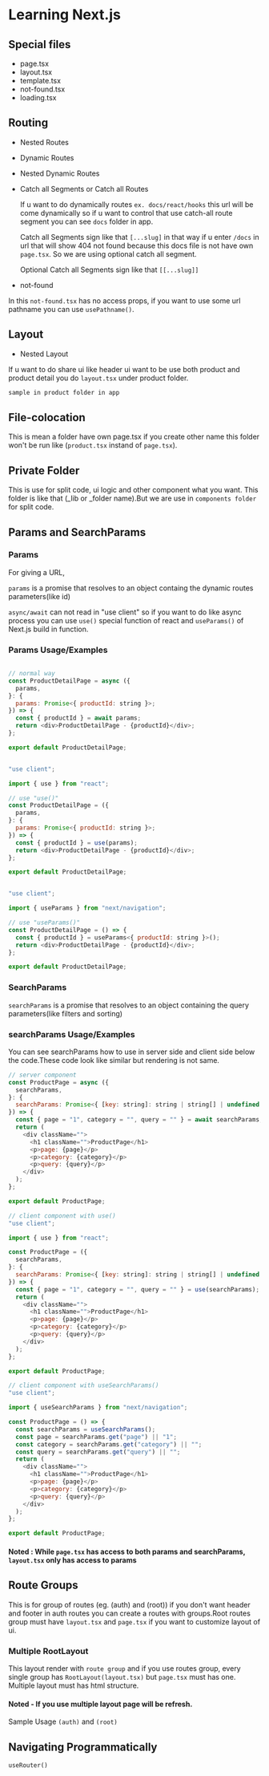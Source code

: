 # Learning Next.js

## Special files

- page.tsx
- layout.tsx
- template.tsx
- not-found.tsx
- loading.tsx

## Routing

- Nested Routes
- Dynamic Routes
- Nested Dynamic Routes
- Catch all Segments or Catch all Routes

  If u want to do dynamically routes `ex. docs/react/hooks` this url will be come dynamically so if u want to control that use catch-all route segment you can see `docs` folder in app.

  Catch all Segments sign like that `[...slug]` in that way if u enter `/docs` in url that will show 404 not found because this docs file is not have own `page.tsx`. So we are using optional catch all segment.

  Optional Catch all Segments sign like that `[[...slug]]`

- not-found

In this `not-found.tsx` has no access props, if you want to use some url pathname you can use `usePathname()`.

## Layout

- Nested Layout

If u want to do share ui like header ui want to be use both product and product detail you do `layout.tsx` under product folder.

```bash
sample in product folder in app
```

## File-colocation

This is mean a folder have own page.tsx if you create other name this folder won't be run like (`product.tsx` instand of `page.tsx`).

## Private Folder

This is use for split code, ui logic and other component what you want. This folder is like that (\_lib or \_folder name).But we are use in `components folder` for split code.

## Params and SearchParams

### Params

For giving a URL,

`params` is a promise that resolves to an object containg the dynamic routes parameters(like id)

`async/await` can not read in "use client" so if you want to do like async process you can use `use()` special function of react and `useParams()` of Next.js build in function.

### Params Usage/Examples

```javascript

// normal way
const ProductDetailPage = async ({
  params,
}: {
  params: Promise<{ productId: string }>;
}) => {
  const { productId } = await params;
  return <div>ProductDetailPage - {productId}</div>;
};

export default ProductDetailPage;
```

```javascript

"use client";

import { use } from "react";

// use "use()"
const ProductDetailPage = ({
  params,
}: {
  params: Promise<{ productId: string }>;
}) => {
  const { productId } = use(params);
  return <div>ProductDetailPage - {productId}</div>;
};

export default ProductDetailPage;
```

```javascript

"use client";

import { useParams } from "next/navigation";

// use "useParams()"
const ProductDetailPage = () => {
  const { productId } = useParams<{ productId: string }>();
  return <div>ProductDetailPage - {productId}</div>;
};

export default ProductDetailPage;
```

### SearchParams

`searchParams` is a promise that resolves to an object containing the query parameters(like filters and sorting)

### searchParams Usage/Examples

You can see searchParams how to use in server side and client side below the code.These code look like similar but rendering is not same.

```javascript
// server component
const ProductPage = async ({
  searchParams,
}: {
  searchParams: Promise<{ [key: string]: string | string[] | undefined }>;
}) => {
  const { page = "1", category = "", query = "" } = await searchParams;
  return (
    <div className="">
      <h1 className="">ProductPage</h1>
      <p>page: {page}</p>
      <p>category: {category}</p>
      <p>query: {query}</p>
    </div>
  );
};

export default ProductPage;
```

```javascript
// client component with use()
"use client";

import { use } from "react";

const ProductPage = ({
  searchParams,
}: {
  searchParams: Promise<{ [key: string]: string | string[] | undefined }>;
}) => {
  const { page = "1", category = "", query = "" } = use(searchParams);
  return (
    <div className="">
      <h1 className="">ProductPage</h1>
      <p>page: {page}</p>
      <p>category: {category}</p>
      <p>query: {query}</p>
    </div>
  );
};

export default ProductPage;
```

```javascript
// client component with useSearchParams()
"use client";

import { useSearchParams } from "next/navigation";

const ProductPage = () => {
  const searchParams = useSearchParams();
  const page = searchParams.get("page") || "1";
  const category = searchParams.get("category") || "";
  const query = searchParams.get("query") || "";
  return (
    <div className="">
      <h1 className="">ProductPage</h1>
      <p>page: {page}</p>
      <p>category: {category}</p>
      <p>query: {query}</p>
    </div>
  );
};

export default ProductPage;
```

#### Noted : While `page.tsx` has access to both params and searchParams, `layout.tsx` only has access to params

## Route Groups

This is for group of routes (eg. (auth) and (root)) if you don't want header and footer in auth routes you can create a routes with groups.Root routes group must have `layout.tsx` and `page.tsx` if you want to customize layout of ui.

### Multiple RootLayout

This layout render with `route group` and if you use routes group, every single group has `RootLayout(layout.tsx)` but `page.tsx` must has one. Multiple layout must has html structure.

#### Noted - If you use multiple layout page will be refresh.

Sample Usage `(auth)` and `(root)`

## Navigating Programmatically

`useRouter()`
